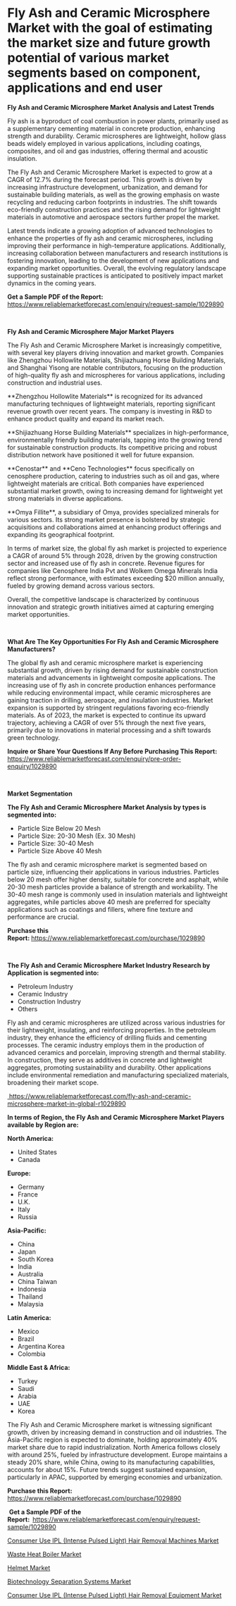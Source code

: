 <p><h1>Fly Ash and Ceramic Microsphere Market with the goal of estimating the market size and future growth potential of various market segments based on component, applications and end user</h1></p><p><strong>Fly Ash and Ceramic Microsphere Market Analysis and Latest Trends</strong></p>
<p><p>Fly ash is a byproduct of coal combustion in power plants, primarily used as a supplementary cementing material in concrete production, enhancing strength and durability. Ceramic microspheres are lightweight, hollow glass beads widely employed in various applications, including coatings, composites, and oil and gas industries, offering thermal and acoustic insulation.</p><p>The Fly Ash and Ceramic Microsphere Market is expected to grow at a CAGR of 12.7% during the forecast period. This growth is driven by increasing infrastructure development, urbanization, and demand for sustainable building materials, as well as the growing emphasis on waste recycling and reducing carbon footprints in industries. The shift towards eco-friendly construction practices and the rising demand for lightweight materials in automotive and aerospace sectors further propel the market.</p><p>Latest trends indicate a growing adoption of advanced technologies to enhance the properties of fly ash and ceramic microspheres, including improving their performance in high-temperature applications. Additionally, increasing collaboration between manufacturers and research institutions is fostering innovation, leading to the development of new applications and expanding market opportunities. Overall, the evolving regulatory landscape supporting sustainable practices is anticipated to positively impact market dynamics in the coming years.</p></p>
<p><strong>Get a Sample PDF of the Report:&nbsp;</strong> <a href="https://www.reliablemarketforecast.com/enquiry/request-sample/1029890?utm_campaign=1097&utm_medium=2&utm_source=Github&utm_content=ia&utm_term=03122024&utm_id=fly-ash-and-ceramic-microsphere">https://www.reliablemarketforecast.com/enquiry/request-sample/1029890</a></p>
<p>&nbsp;</p>
<p><strong>Fly Ash and Ceramic Microsphere Major Market Players</strong></p>
<p><p>The Fly Ash and Ceramic Microsphere Market is increasingly competitive, with several key players driving innovation and market growth. Companies like Zhengzhou Hollowlite Materials, Shijiazhuang Horse Building Materials, and Shanghai Yisong are notable contributors, focusing on the production of high-quality fly ash and microspheres for various applications, including construction and industrial uses.</p><p>**Zhengzhou Hollowlite Materials** is recognized for its advanced manufacturing techniques of lightweight materials, reporting significant revenue growth over recent years. The company is investing in R&D to enhance product quality and expand its market reach.</p><p>**Shijiazhuang Horse Building Materials** specializes in high-performance, environmentally friendly building materials, tapping into the growing trend for sustainable construction products. Its competitive pricing and robust distribution network have positioned it well for future expansion.</p><p>**Cenostar** and **Ceno Technologies** focus specifically on cenosphere production, catering to industries such as oil and gas, where lightweight materials are critical. Both companies have experienced substantial market growth, owing to increasing demand for lightweight yet strong materials in diverse applications.</p><p>**Omya Fillite**, a subsidiary of Omya, provides specialized minerals for various sectors. Its strong market presence is bolstered by strategic acquisitions and collaborations aimed at enhancing product offerings and expanding its geographical footprint.</p><p>In terms of market size, the global fly ash market is projected to experience a CAGR of around 5% through 2028, driven by the growing construction sector and increased use of fly ash in concrete. Revenue figures for companies like Cenosphere India Pvt and Wolkem Omega Minerals India reflect strong performance, with estimates exceeding $20 million annually, fueled by growing demand across various sectors.</p><p>Overall, the competitive landscape is characterized by continuous innovation and strategic growth initiatives aimed at capturing emerging market opportunities.</p></p>
<p>&nbsp;</p>
<p><strong>What Are The Key Opportunities For Fly Ash and Ceramic Microsphere Manufacturers?</strong></p>
<p><p>The global fly ash and ceramic microsphere market is experiencing substantial growth, driven by rising demand for sustainable construction materials and advancements in lightweight composite applications. The increasing use of fly ash in concrete production enhances performance while reducing environmental impact, while ceramic microspheres are gaining traction in drilling, aerospace, and insulation industries. Market expansion is supported by stringent regulations favoring eco-friendly materials. As of 2023, the market is expected to continue its upward trajectory, achieving a CAGR of over 5% through the next five years, primarily due to innovations in material processing and a shift towards green technology.</p></p>
<p><strong>Inquire or Share Your Questions If Any Before Purchasing This Report:</strong> <a href="https://www.reliablemarketforecast.com/enquiry/pre-order-enquiry/1029890?utm_campaign=1097&utm_medium=2&utm_source=Github&utm_content=ia&utm_term=03122024&utm_id=fly-ash-and-ceramic-microsphere">https://www.reliablemarketforecast.com/enquiry/pre-order-enquiry/1029890</a></p>
<p>&nbsp;</p>
<p><strong>Market Segmentation</strong></p>
<p><strong>The Fly Ash and Ceramic Microsphere Market Analysis by types is segmented into:</strong></p>
<p><ul><li>Particle Size Below 20 Mesh</li><li>Particle Size: 20-30 Mesh (Ex. 30 Mesh)</li><li>Particle Size: 30-40 Mesh</li><li>Particle Size Above 40 Mesh</li></ul></p>
<p><p>The fly ash and ceramic microsphere market is segmented based on particle size, influencing their applications in various industries. Particles below 20 mesh offer higher density, suitable for concrete and asphalt, while 20-30 mesh particles provide a balance of strength and workability. The 30-40 mesh range is commonly used in insulation materials and lightweight aggregates, while particles above 40 mesh are preferred for specialty applications such as coatings and fillers, where fine texture and performance are crucial.</p></p>
<p><strong>Purchase this Report:&nbsp;</strong><a href="https://www.reliablemarketforecast.com/purchase/1029890?utm_campaign=1097&utm_medium=2&utm_source=Github&utm_content=ia&utm_term=03122024&utm_id=fly-ash-and-ceramic-microsphere">https://www.reliablemarketforecast.com/purchase/1029890</a></p>
<p>&nbsp;</p>
<p><strong>The Fly Ash and Ceramic Microsphere Market Industry Research by Application is segmented into:</strong></p>
<p><ul><li>Petroleum Industry</li><li>Ceramic Industry</li><li>Construction Industry</li><li>Others</li></ul></p>
<p><p>Fly ash and ceramic microspheres are utilized across various industries for their lightweight, insulating, and reinforcing properties. In the petroleum industry, they enhance the efficiency of drilling fluids and cementing processes. The ceramic industry employs them in the production of advanced ceramics and porcelain, improving strength and thermal stability. In construction, they serve as additives in concrete and lightweight aggregates, promoting sustainability and durability. Other applications include environmental remediation and manufacturing specialized materials, broadening their market scope.</p></p>
<p><a href="https://www.reliablemarketforecast.com/fly-ash-and-ceramic-microsphere-market-in-global-r1029890?utm_campaign=1097&utm_medium=2&utm_source=Github&utm_content=ia&utm_term=03122024&utm_id=fly-ash-and-ceramic-microsphere">&nbsp;https://www.reliablemarketforecast.com/fly-ash-and-ceramic-microsphere-market-in-global-r1029890</a></p>
<p><strong>In terms of Region, the Fly Ash and Ceramic Microsphere Market Players available by Region are:</strong></p>
<p>
    <p> <strong> North America: </strong>
        <ul>
            <li>United States</li>
            <li>Canada</li>
        </ul>
        </p> 
    <p> <strong> Europe: </strong>
        <ul>
            <li>Germany</li>
            <li>France</li>
            <li>U.K.</li>
            <li>Italy</li>
            <li>Russia</li>
        </ul>
        </p> 
    <p> <strong> Asia-Pacific: </strong>
        <ul>
            <li>China</li>
            <li>Japan</li>
            <li>South Korea</li>
            <li>India</li>
            <li>Australia</li>
            <li>China Taiwan</li>
            <li>Indonesia</li>
            <li>Thailand</li>
            <li>Malaysia</li>
        </ul>
        </p> 
    <p> <strong> Latin America: </strong>
        <ul>
            <li>Mexico</li>
            <li>Brazil</li>
            <li>Argentina Korea</li>
            <li>Colombia</li>
        </ul>
        </p> 
    <p> <strong> Middle East & Africa: </strong>
        <ul>
            <li>Turkey</li>
            <li>Saudi</li>
            <li>Arabia</li>
            <li>UAE</li>
            <li>Korea</li>
        </ul>
    </p>
    </p>
<p><p>The Fly Ash and Ceramic Microsphere market is witnessing significant growth, driven by increasing demand in construction and oil industries. The Asia-Pacific region is expected to dominate, holding approximately 40% market share due to rapid industrialization. North America follows closely with around 25%, fueled by infrastructure development. Europe maintains a steady 20% share, while China, owing to its manufacturing capabilities, accounts for about 15%. Future trends suggest sustained expansion, particularly in APAC, supported by emerging economies and urbanization.</p></p>
<p><strong>Purchase this Report: </strong><a href="https://www.reliablemarketforecast.com/purchase/1029890?utm_campaign=1097&utm_medium=2&utm_source=Github&utm_content=ia&utm_term=03122024&utm_id=fly-ash-and-ceramic-microsphere">https://www.reliablemarketforecast.com/purchase/1029890</a></p>
<p>&nbsp;<strong>Get a Sample PDF of the Report:&nbsp;&nbsp;</strong><a href="https://www.reliablemarketforecast.com/enquiry/request-sample/1029890?utm_campaign=1097&utm_medium=2&utm_source=Github&utm_content=ia&utm_term=03122024&utm_id=fly-ash-and-ceramic-microsphere">https://www.reliablemarketforecast.com/enquiry/request-sample/1029890</a></p>
<p><strong></strong></p>
<p><p><a href="https://issuu.com/reportprime-2/docs/consumer-use-ipl-intense-pulsed-lig_11bc0c322f49ae?utm_campaign=1097&utm_medium=2&utm_source=Github&utm_content=ia&utm_term=03122024&utm_id=fly-ash-and-ceramic-microsphere">Consumer Use IPL (Intense Pulsed Light) Hair Removal Machines Market</a></p><p><a href="https://www.linkedin.com/pulse/waste-heat-boiler-market-analysis-historical-data-future-ijlqf?utm_campaign=1097&utm_medium=2&utm_source=Github&utm_content=ia&utm_term=03122024&utm_id=fly-ash-and-ceramic-microsphere">Waste Heat Boiler Market</a></p><p><a href="https://github.com/antonioc6hal/Market-Research-Report-List-1/blob/main/helmet-market.md?utm_campaign=1097&utm_medium=2&utm_source=Github&utm_content=ia&utm_term=03122024&utm_id=fly-ash-and-ceramic-microsphere">Helmet Market</a></p><p><a href="https://github.com/hammelximalschid/Market-Research-Report-List-1/blob/main/biotechnology-separation-systems-market.md?utm_campaign=1097&utm_medium=2&utm_source=Github&utm_content=ia&utm_term=03122024&utm_id=fly-ash-and-ceramic-microsphere">Biotechnology Separation Systems Market</a></p><p><a href="https://issuu.com/reportprime-2/docs/consumer-use-ipl-intense-pulsed-lig_31bb2330011b4d?utm_campaign=1097&utm_medium=2&utm_source=Github&utm_content=ia&utm_term=03122024&utm_id=fly-ash-and-ceramic-microsphere">Consumer Use IPL (Intense Pulsed Light) Hair Removal Equipment Market</a></p></p>